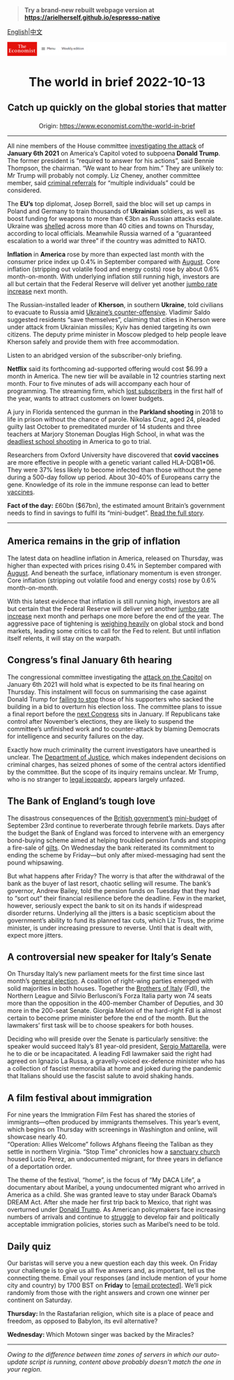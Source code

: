 > **Try a brand-new rebuilt webpage version at https://arielherself.github.io/espresso-native**

[English](https://github.com/arielherself/espresso/blob/main/README.md)|[中文](https://github-com.translate.goog/arielherself/espresso/blob/main/README.md?_x_tr_sl=en&_x_tr_tl=zh-CN&_x_tr_hl=zh-CN&_x_tr_pto=wapp)



![The Economist](menubar.png)

# <p align="center">The world in brief 2022-10-13</p>

## <p align="center">Catch up quickly on the global stories that matter</p>

<p align="center">Origin: <a href="https://www.economist.com/the-world-in-brief">https://www.economist.com/the-world-in-brief</a><hr>

All nine members of the House committee [investigating the attack](https://www.economist.com/united-states/2022/07/21/the-january-6th-committee-has-hobbled-donald-trump) of <strong>January 6th 2021</strong> on America’s Capitol voted to subpoena<strong> Donald Trump</strong>. The former president is “required to answer for his actions”, said Bennie Thompson, the chairman. “We want to hear from him.” They are unlikely to: Mr Trump will probably not comply. Liz Cheney, another committee member, said [criminal referrals](https://www.economist.com/united-states/2022/06/16/the-criminal-case-against-donald-trump) for “multiple individuals” could be considered.

The <strong>EU’s</strong> top diplomat, Josep Borrell, said the bloc will set up camps in Poland and Germany to train thousands of <strong>Ukrainian</strong> soldiers, as well as boost funding for weapons to more than €3bn as Russian attacks escalate. Ukraine was [shelled](https://www.economist.com/europe/2022/10/10/russia-launches-a-wave-of-missiles-across-ukraine) across more than 40 cities and towns on Thursday, according to local officials. Meanwhile Russia warned of a “guaranteed escalation to a world war three” if the country was admitted to NATO.

<strong>Inflation</strong> in <strong>America</strong> rose by more than expected last month with the consumer price index up 0.4% in September compared with [August](https://www.economist.com/finance-and-economics/2022/09/13/america-still-has-an-inflation-problem). Core inflation (stripping out volatile food and energy costs) rose by about 0.6% month-on-month. With underlying inflation still running high, investors are all but certain that the Federal Reserve will deliver yet another [jumbo rate increase](https://www.economist.com/finance-and-economics/2022/09/21/as-america-raises-rates-the-rest-of-the-world-bears-the-pain) next month.

The Russian-installed leader of <strong>Kherson</strong>, in southern <strong>Ukraine</strong>, told civilians to evacuate to Russia amid [Ukraine’s counter-offensive](https://www.economist.com/europe/2022/10/03/as-ukraine-smashes-through-more-russian-lines-russians-wonder-whom-to-blame). Vladimir Saldo suggested residents “save themselves”, claiming that cities in Kherson were under attack from Ukrainian missiles; Kyiv has denied targeting its own citizens. The deputy prime minister in Moscow pledged to help people leave Kherson safely and provide them with free accommodation.

Listen to an abridged version of the subscriber-only briefing.

<strong>Netflix</strong> said its forthcoming ad-supported offering would cost $6.99 a month in America. The new tier will be available in 12 countries starting next month. Four to five minutes of ads will accompany each hour of programming. The streaming firm, which [lost subscribers](https://www.economist.com/business/netflix-sheds-subscribers-and-170bn-in-market-value/21808847) in the first half of the year, wants to attract customers on lower budgets.

A jury in Florida sentenced the gunman in the <strong>Parkland shooting</strong> in 2018 to life in prison without the chance of parole. Nikolas Cruz, aged 24, pleaded guilty last October to premeditated murder of 14 students and three teachers at Marjory Stoneman Douglas High School, in what was the [deadliest school shooting](https://www.economist.com/democracy-in-america/2019/02/13/a-year-after-the-massacre-of-14-high-school-students-what-has-changed) in America to go to trial.

Researchers from Oxford University have discovered that <strong>covid vaccines</strong> are more effective in people with a genetic variant called HLA-DQB1*06. They were 37% less likely to become infected than those without the gene during a 500-day follow up period. About 30-40% of Europeans carry the gene. Knowledge of its role in the immune response can lead to better [vaccines](https://www.economist.com/graphic-detail/2022/07/07/covid-19-vaccines-saved-an-estimated-20m-lives-during-their-first-year).

<strong>Fact of the day:</strong> £60bn ($67bn), the estimated amount Britain’s government needs to find in savings to fulfil its “mini-budget”. [Read the full story](https://www.economist.com/leaders/2022/10/11/liz-truss-has-made-britain-a-riskier-bet-for-bond-investors).

----------

## America remains in the grip of inflation

The latest data on headline inflation in America, released on Thursday, was higher than expected with prices rising 0.4% in September compared with [August](https://www.economist.com/finance-and-economics/2022/09/13/america-still-has-an-inflation-problem). And beneath the surface, inflationary momentum is even stronger. Core inflation (stripping out volatile food and energy costs) rose by 0.6% month-on-month.

With this latest evidence that inflation is still running high, investors are all but certain that the Federal Reserve will deliver yet another [jumbo rate increase](https://www.economist.com/finance-and-economics/2022/09/21/as-america-raises-rates-the-rest-of-the-world-bears-the-pain) next month and perhaps one more before the end of the year. The aggressive pace of tightening is [weighing heavily](https://www.economist.com/leaders/2022/09/29/markets-are-reeling-from-higher-rates-the-world-economy-is-next) on global stock and bond markets, leading some critics to call for the Fed to relent. But until inflation itself relents, it will stay on the warpath.

## Congress’s final January 6th hearing

The congressional committee investigating the [attack on the Capitol](https://www.economist.com/united-states/2021/01/06/trumps-supporters-storm-the-capitol-to-block-the-transfer-of-power) on January 6th 2021 will hold what is expected to be its final hearing on Thursday. This instalment will focus on summarising the case against Donald Trump for [failing to stop](https://www.economist.com/united-states/2022/06/29/donald-trumps-shameful-role-in-the-storming-of-the-capitol) those of his supporters who sacked the building in a bid to overturn his election loss. The committee plans to issue a final report before the [next Congress](https://www.economist.com/interactive/us-midterms-2022/forecast/senate) sits in January. If Republicans take control after November’s elections, they are likely to suspend the committee’s unfinished work and to counter-attack by blaming Democrats for intelligence and security failures on the day. 

Exactly how much criminality the current investigators have unearthed is unclear. The [Department of Justice](https://www.economist.com/united-states/2022/07/27/the-justice-department-is-moving-against-donald-trump), which makes independent decisions on criminal charges, has seized phones of some of the central actors identified by the committee. But the scope of its inquiry remains unclear. Mr Trump, who is no stranger to [legal jeopardy](https://www.economist.com/the-economist-explains/2022/10/05/how-much-legal-jeopardy-is-donald-trump-in), appears largely unfazed.

## The Bank of England’s tough love

The disastrous consequences of the [British government’s](https://www.economist.com/leaders/2022/10/11/liz-truss-has-made-britain-a-riskier-bet-for-bond-investors) [mini-budget](https://www.economist.com/britain/2022/09/23/britains-chancellor-offers-up-a-reckless-budget-fiscally-and-politically) of September 23rd continue to reverberate through febrile markets. Days after the budget the Bank of England was forced to intervene with an emergency bond-buying scheme aimed at helping troubled pension funds and stopping a fire-sale of [gilts](https://www.economist.com/britain/2022/10/12/britains-government-is-yet-to-deal-with-a-mess-of-its-own-making). On Wednesday the bank reiterated its commitment to ending the scheme by Friday—but only after mixed-messaging had sent the pound whipsawing.

But what happens after Friday? The worry is that after the withdrawal of the bank as the buyer of last resort, chaotic selling will resume. The bank’s governor, Andrew Bailey, told the pension funds on Tuesday that they had to “sort out” their financial resilience before the deadline. Few in the market, however, seriously expect the bank to sit on its hands if widespread disorder returns. Underlying all the jitters is a basic scepticism about the government’s ability to fund its planned tax cuts, which Liz Truss, the prime minister, is under increasing pressure to reverse. Until that is dealt with, expect more jitters.

## A controversial new speaker for Italy’s Senate

On Thursday Italy’s new parliament meets for the first time since last month’s [general election](https://www.economist.com/europe/2022/09/25/italy-chooses-a-party-with-a-neo-fascist-legacy). A coalition of right-wing parties emerged with solid majorities in both houses. Together the [Brothers of Italy](https://www.economist.com/europe/2022/09/22/giorgia-meloni-and-her-brothers-of-italy-look-set-to-win-the-next-election) (FdI), the Northern League and Silvio Berlusconi’s Forza Italia party won 74 seats more than the opposition in the 400-member Chamber of Deputies, and 30 more in the 200-seat Senate. Giorgia Meloni of the hard-right FdI is almost certain to become prime minister before the end of the month. But the lawmakers’ first task will be to choose speakers for both houses.  
  
 Deciding who will preside over the Senate is particularly sensitive: the speaker would succeed Italy’s 81 year-old president, [Sergio Mattarella](https://www.economist.com/europe/2022/01/30/the-re-election-of-sergio-mattarella-as-president-saves-italys-governing-coalition), were he to die or be incapacitated. A leading FdI lawmaker said the right had agreed on Ignazio La Russa, a gravelly-voiced ex-defence minister who has a collection of fascist memorabilia at home and joked during the pandemic that Italians should use the fascist salute to avoid shaking hands.

## A film festival about immigration

For nine years the Immigration Film Fest has shared the stories of immigrants—often produced by immigrants themselves. This year’s event, which begins on Thursday with screenings in Washington and online, will showcase nearly 40.  
 “Operation: Allies Welcome” follows Afghans fleeing the Taliban as they settle in northern Virginia. “Stop Time” chronicles how a [sanctuary church](https://www.economist.com/erasmus/2018/10/17/when-houses-of-prayer-become-places-of-shelter) housed Lucio Perez, an undocumented migrant, for three years in defiance of a deportation order. 

The theme of the festival, “home”, is the focus of “My DACA Life”, a documentary about Maribel, a young undocumented migrant who arrived in America as a child. She was granted leave to stay under Barack Obama’s DREAM Act. After she made her first trip back to Mexico, that right was overturned under [Donald Trump](https://www.economist.com/united-states/2017/09/09/donald-trump-ditches-daca). As American policymakers face increasing numbers of arrivals and continue to [struggle](https://www.economist.com/united-states/2022/10/04/the-biden-administration-is-quietly-completing-bits-of-donald-trumps-wall) to develop fair and politically acceptable immigration policies, stories such as Maribel’s need to be told.

## Daily quiz

Our baristas will serve you a new question each day this week. On Friday your challenge is to give us all five answers and, as important, tell us the connecting theme. Email your responses (and include mention of your home city and country) by 1700 BST on <strong>Friday</strong> to [<span class="__cf_email__" data-cfemail="a3f2d6cad9e6d0d3d1c6d0d0cce3c6c0cccdcccecad0d78dc0ccce">[email&#160;protected]</span>](https://mail.google.com/mail/?view=cm&amp;fs=1&amp;tf=1&amp;to=QuizEspresso@economist.com). We’ll pick randomly from those with the right answers and crown one winner per continent on Saturday.

<strong>Thursday: </strong>In the Rastafarian religion, which site is a place of peace and freedom, as opposed to Babylon, its evil alternative?  
  
<strong>Wednesday: </strong>Which Motown singer was backed by the Miracles?

----------

*Owing to the difference between time zones of servers in which our auto-update script is running, content above probably doesn't match the one in your region.*
